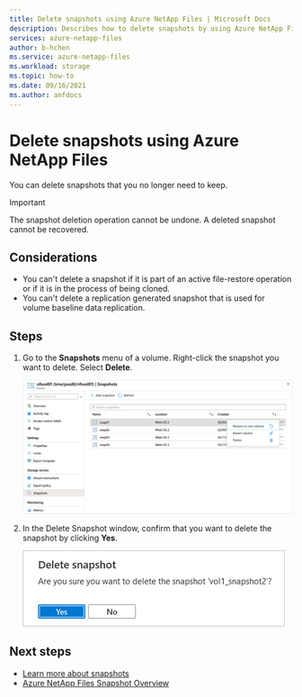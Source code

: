 ```yaml
---
title: Delete snapshots using Azure NetApp Files | Microsoft Docs
description: Describes how to delete snapshots by using Azure NetApp Files. 
services: azure-netapp-files
author: b-hchen
ms.service: azure-netapp-files
ms.workload: storage
ms.topic: how-to
ms.date: 09/16/2021
ms.author: anfdocs
---
```


# Delete snapshots using Azure NetApp Files 

You can delete snapshots that you no longer need to keep. 

> [!IMPORTANT]
> The snapshot deletion operation cannot be undone. A deleted snapshot cannot be recovered. 

## Considerations 

* You can't delete a snapshot if it is part of an active file-restore operation or if it is in the process of being cloned.
* You can't delete a replication generated snapshot that is used for volume baseline data replication.

## Steps

1. Go to the **Snapshots** menu of a volume. Right-click the snapshot you want to delete. Select **Delete**.

    ![Screenshot that describes the right-click menu of a snapshot](./media/shared/snapshot-right-click-menu.png) 

2. In the Delete Snapshot window, confirm that you want to delete the snapshot by clicking **Yes**. 

    ![Screenshot that confirms snapshot deletion](./media/snapshots-delete/snapshot-confirm-delete.png)  

## Next steps

* [Learn more about snapshots](snapshots-introduction.md)
* [Azure NetApp Files Snapshot Overview](https://anfcommunity.com/2021/01/31/azure-netapp-files-snapshot-overview/)
